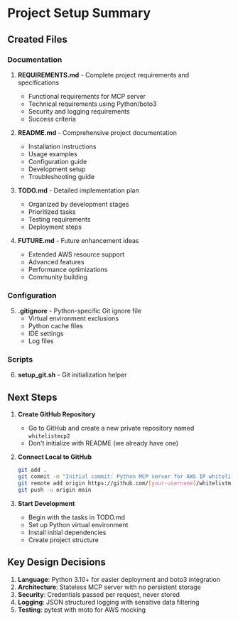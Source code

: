 # Project Setup Summary

## Created Files

### Documentation
1. **REQUIREMENTS.md** - Complete project requirements and specifications
   - Functional requirements for MCP server
   - Technical requirements using Python/boto3
   - Security and logging requirements
   - Success criteria

2. **README.md** - Comprehensive project documentation
   - Installation instructions
   - Usage examples
   - Configuration guide
   - Development setup
   - Troubleshooting guide

3. **TODO.md** - Detailed implementation plan
   - Organized by development stages
   - Prioritized tasks
   - Testing requirements
   - Deployment steps

4. **FUTURE.md** - Future enhancement ideas
   - Extended AWS resource support
   - Advanced features
   - Performance optimizations
   - Community building

### Configuration
5. **.gitignore** - Python-specific Git ignore file
   - Virtual environment exclusions
   - Python cache files
   - IDE settings
   - Log files

### Scripts
6. **setup_git.sh** - Git initialization helper

## Next Steps

1. **Create GitHub Repository**
   - Go to GitHub and create a new private repository named `whitelistmcp2`
   - Don't initialize with README (we already have one)

2. **Connect Local to GitHub**
   ```bash
   git add .
   git commit -m "Initial commit: Python MCP server for AWS IP whitelisting"
   git remote add origin https://github.com/[your-username]/whitelistmcp2.git
   git push -u origin main
   ```

3. **Start Development**
   - Begin with the tasks in TODO.md
   - Set up Python virtual environment
   - Install initial dependencies
   - Create project structure

## Key Design Decisions

1. **Language**: Python 3.10+ for easier deployment and boto3 integration
2. **Architecture**: Stateless MCP server with no persistent storage
3. **Security**: Credentials passed per request, never stored
4. **Logging**: JSON structured logging with sensitive data filtering
5. **Testing**: pytest with moto for AWS mocking